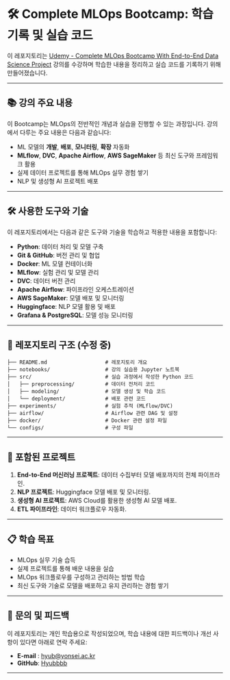 # 🛠️ Complete MLOps Bootcamp: 학습 기록 및 실습 코드

이 레포지토리는 [Udemy - Complete MLOps Bootcamp With End-to-End Data Science Project](https://www.udemy.com/course/complete-mlops-bootcamp-with-10-end-to-end-ml-projects/) 강의를 수강하며 학습한 내용을 정리하고 실습 코드를 기록하기 위해 만들어졌습니다.

---

## 📚 **강의 주요 내용**

이 Bootcamp는 MLOps의 전반적인 개념과 실습을 진행할 수 있는 과정입니다. 강의에서 다루는 주요 내용은 다음과 같습니다:
- ML 모델의 **개발**, **배포**, **모니터링**, **확장** 자동화
- **MLflow**, **DVC**, **Apache Airflow**, **AWS SageMaker** 등 최신 도구와 프레임워크 활용
- 실제 데이터 프로젝트를 통해 MLOps 실무 경험 쌓기
- NLP 및 생성형 AI 프로젝트 배포

---

## 🛠️ **사용한 도구와 기술**
이 레포지토리에서는 다음과 같은 도구와 기술을 학습하고 적용한 내용을 포함합니다:
- **Python**: 데이터 처리 및 모델 구축
- **Git & GitHub**: 버전 관리 및 협업
- **Docker**: ML 모델 컨테이너화
- **MLflow**: 실험 관리 및 모델 관리
- **DVC**: 데이터 버전 관리
- **Apache Airflow**: 파이프라인 오케스트레이션
- **AWS SageMaker**: 모델 배포 및 모니터링
- **Huggingface**: NLP 모델 활용 및 배포
- **Grafana & PostgreSQL**: 모델 성능 모니터링

---

## 📂 **레포지토리 구조** (수정 중)

```
├── README.md                   # 레포지토리 개요
├── notebooks/                  # 강의 실습용 Jupyter 노트북
├── src/                        # 실습 과정에서 작성한 Python 코드
│   ├── preprocessing/          # 데이터 전처리 코드
│   ├── modeling/               # 모델 생성 및 학습 코드
│   └── deployment/             # 배포 관련 코드
├── experiments/                # 실험 추적 (MLflow/DVC)
├── airflow/                    # Airflow 관련 DAG 및 설정
├── docker/                     # Docker 관련 설정 파일
└── configs/                    # 구성 파일
```

---

## 🌟 **포함된 프로젝트**
1. **End-to-End 머신러닝 프로젝트**: 데이터 수집부터 모델 배포까지의 전체 파이프라인.
2. **NLP 프로젝트**: Huggingface 모델 배포 및 모니터링.
3. **생성형 AI 프로젝트**: AWS Cloud를 활용한 생성형 AI 모델 배포.
4. **ETL 파이프라인**: 데이터 워크플로우 자동화.

---

## 📋 **학습 목표**
- MLOps 실무 기술 습득
- 실제 프로젝트를 통해 배운 내용을 실습
- MLOps 워크플로우를 구성하고 관리하는 방법 학습
- 최신 도구와 기술로 모델을 배포하고 유지 관리하는 경험 쌓기

---

## 📧 **문의 및 피드백**
이 레포지토리는 개인 학습용으로 작성되었으며, 학습 내용에 대한 피드백이나 개선 사항이 있다면 아래로 연락 주세요:
- **E-mail** : hyub@yonsei.ac.kr
- **GitHub**: [Hyubbbb](https://github.com/Hyubbbb)

---
